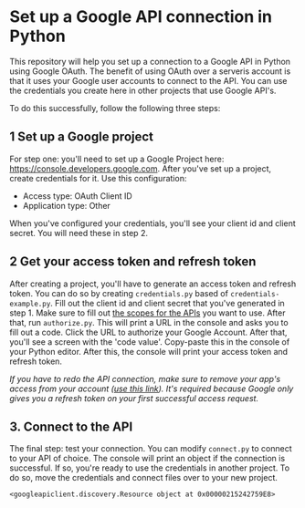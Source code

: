 # Set up a Google API connection in Python #

This repository will help you set up a connection to a Google API in Python using Google OAuth. 
The benefit of using OAuth over a serveris account is that it uses your Google user accounts to connect to the API. 
You can use the credentials you create here in other projects that use Google API's.

To do this successfully, follow the following three steps:

## 1 Set up a Google project ##

For step one: you'll need to set up a Google Project here: https://console.developers.google.com. After you've set up a project, create credentials for it. Use this configuration:

- Access type: OAuth Client ID
- Application type: Other

When you've configured your credentials, you'll see your client id and client secret. You will need these in step 2.

## 2 Get your access token and refresh token ##

After creating a project, you'll have to generate an access token and refresh token. 
You can do so by creating `credentials.py` based of `credentials-example.py`. 
Fill out the client id and client secret that you've generated in step 1. 
Make sure to fill out [the scopes for the APIs](https://developers.google.com/identity/protocols/googlescopes) you want to use. After that, run `authorize.py`. This will print a URL in the console and asks you to fill out a code. Click the URL to authorize your Google Account. After that, you'll see a screen with the 'code value'. Copy-paste this in the console of your Python editor. After this, the console will print your access token and refresh token.

*If you have to redo the API connection, make sure to remove your app's access from your account ([use this link](https://security.google.com/settings/security/permissions)). It's required because Google only gives you a refresh token on your first successful access request.*


## 3. Connect to the API ##

The final step: test your connection. 
You can modify `connect.py` to connect to your API of choice. 
The console will print an object if the connection is successful. 
If so, you're ready to use the credentials in another project. 
To do so, move the credentials and connect files over to your new project.

```
<googleapiclient.discovery.Resource object at 0x00000215242759E8>
```
